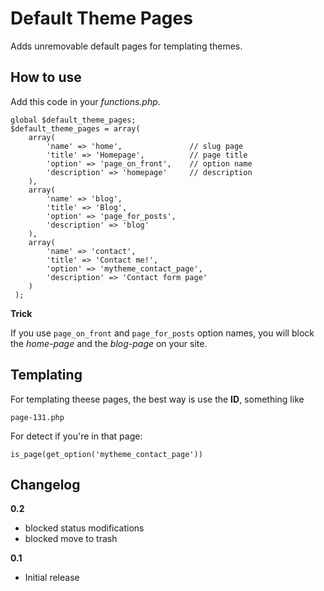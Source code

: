 Default Theme Pages
===================

Adds unremovable default pages for templating themes.

How to use
----------

Add this code in your *functions.php*.

	global $default_theme_pages;
	$default_theme_pages = array(
	 	array(
	 		'name' => 'home', 				// slug page
	 		'title' => 'Homepage', 			// page title
	 		'option' => 'page_on_front',	// option name
	 		'description' => 'homepage'		// description
	 	),
	 	array(
	 		'name' => 'blog',
	 		'title' => 'Blog',
	 		'option' => 'page_for_posts',
	 		'description' => 'blog'
	 	),
	 	array(
	 		'name' => 'contact',
	 		'title' => 'Contact me!',
	 		'option' => 'mytheme_contact_page',
	 		'description' => 'Contact form page'
	 	)
	 );

**Trick**

If you use `page_on_front` and `page_for_posts` option names, you will block the *home-page* and the *blog-page* on your site.

Templating
----------

For templating theese pages, the best way is use the **ID**, something like  

	page-131.php
	
For detect if you're in that page:

	is_page(get_option('mytheme_contact_page'))


Changelog
---------

**0.2**  
* blocked status modifications
* blocked move to trash

**0.1**  
* Initial release